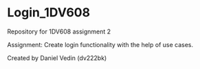 # Login_1DV608
Repository for 1DV608 assignment 2

Assignment: Create login functionality with the help of use cases.

Created by Daniel Vedin (dv222bk)
